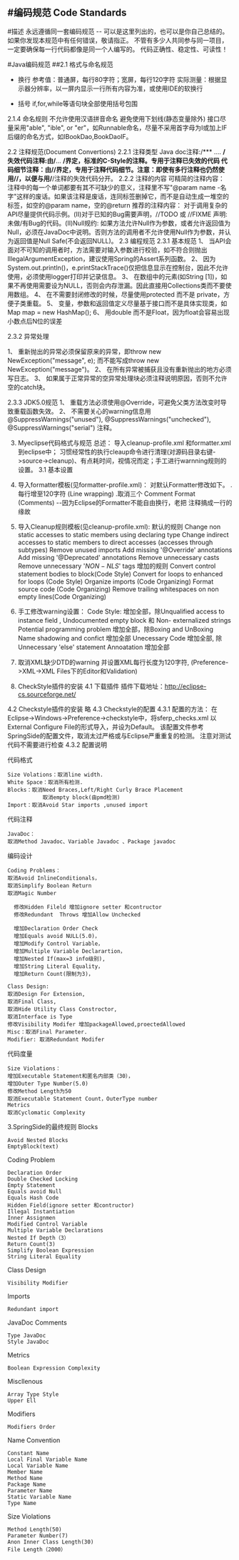 #编码规范 Code Standards
---
#描述 
永远遵循同一套编码规范 -- 可以是这里列出的，也可以是你自己总结的。如果你发现本规范中有任何错误，敬请指正。
不管有多少人共同参与同一项目，一定要确保每一行代码都像是同一个人编写的。
代码正确性、稳定性、可读性！

#Java编码规范 
##2.1	格式与命名规范
* 换行
参考值：普通屏，每行80字符；宽屏，每行120字符
实际测量：根据显示器分辨率，以一屏内显示一行所有内容为准，或使用IDE的软换行

* 括号
if,for,while等语句块全部使用括号包围

2.1.4  命名规则
不允许使用汉语拼音命名
避免使用下划线(静态变量除外)
接口尽量采用"able", "ible", or "er"，如Runnable命名，尽量不采用首字母为I或加上IF后缀的命名方式，如IBookDao,BookDaoIF。

2.2	注释规范(Document Convertions)
2.2.1	注释类型
Java doc注释:/*** .... **/
失效代码注释:由/**... **/界定，标准的C-Style的注释。专用于注释已失效的代码
代码细节注释：由//界定，专用于注释代码细节。注意：即使有多行注释也仍然使用//，以便与用/**/注释的失效代码分开。
2.2.2	注释的内容
可精简的注释内容：
注释中的每一个单词都要有其不可缺少的意义，注释里不写"@param name -名字"这样的废话。如果该注释是废话，连同标签删掉它，而不是自动生成一堆空的标签，如空的@param name，空的@return
推荐的注释内容：
对于调用复杂的API尽量提供代码示例。(II)对于已知的Bug需要声明，//TODO 或 //FIXME 声明:未做/有Bug的代码。(II)Null规约:  如果方法允许Null作为参数，或者允许返回值为Null，必须在JavaDoc中说明。否则方法的调用者不允许使用Null作为参数，并认为返回值是Null Safe(不会返回NULL)。
2.3	编程规范
2.3.1	基本规范 
1、	当API会面对不可知的调用者时，方法需要对输入参数进行校验，如不符合则抛出IllegalArgumentException，建议使用Spring的Assert系列函数。
2、	因为System.out.println()，e.printStackTrace()仅把信息显示在控制台，因此不允许使用，必须使用logger打印并记录信息。
3、	在数组中的元素(如String [1])，如果不再使用需要设为NULL，否则会内存泄漏。因此直接用Collections类而不要使用数组。
4、	在不需要封闭修改的时候，尽量使用protected 而不是 private，方便子类重载。
5、	变量，参数和返回值定义尽量基于接口而不是具体实现类，如Map map = new HashMap();
6、	用double 而不是Float，因为float会容易出现小数点后N位的误差

2.3.2	异常处理 

1、	重新抛出的异常必须保留原来的异常，即throw new NewException("message", e); 而不能写成throw new NewException("message")。
2、	在所有异常被捕获且没有重新抛出的地方必须写日志。
3、	如果属于正常异常的空异常处理块必须注释说明原因，否则不允许空的catch块。

2.3.3	JDK5.0规范
1、	重载方法必须使用@Override，可避免父类方法改变时导致重载函数失效。
2、	不需要关心的warning信息用@SuppressWarnings("unused"), @SuppressWarnings("unchecked"), @SuppressWarnings("serial") 注释。

 
3.	Myeclipse代码格式与规范
总述：
导入cleanup-profile.xml 和formatter.xml 到eclipse中；
习惯经常性的执行cleaup命令进行清理(对源码目录右键->source->cleanup)、有点耗时间，视情况而定；手工进行warnning规则的设置。
3.1	基本设置

1.	导入formatter模板(见formatter-profile.xml)：
	对默认Formatter修改如下。
	  .每行增至120字符 (Line wrapping)
	  .取消三个 Comment Format (Comments) --因为Eclipse的Formatter不能自由换行，老把		  注释搞成一行的缘故
2.	导入Cleanup规则模板(见cleanup-profile.xml):
	默认的规则
   	Change non static accesses to static members using declaring type
 	Change indirect accesses to static members to direct accesses (accesses through 	subtypes)
 	Remove unused imports
   	Add missing '@Override' annotations
    	Add missing '@Deprecated' annotations
    	Remove unnecessary casts
    	Remove unnecessary '$NON-NLS$' tags
 	增加的规则
    	Convert control statement bodies to block(Code Style)
    	Convert for loops to enhanced for loops (Code Style)
    	Organize imports (Code Organizing)
    	Format source code (Code Organizing)
    	Remove trailing whitespaces on non empty lines(Code Organizing)
3.	手工修改warning设置： 
	Code Style:
	增加全部，除Unqualified access to instance field , Undocumented empty block 和 Non-	externalized strings
	Potential programming problem
	增加全部，除Boxing and UnBoxing
	Name shadowing and confict
	增加全部
	Unecessary Code
	增加全部, 除Unnecessary 'else' statement
	Annoatation
	增加全部
4.	取消XML缺少DTD的warning 并设置XML每行长度为120字符, (Preference->XML->XML Files下的Editor和Validation)


 
4.	CheckStyle插件的安装
4.1	下载插件
插件下载地址：http://eclipse-cs.sourceforge.net/

4.2	Checkstyle插件的安装
略
4.3	Checkstyle的配置
4.3.1	配置的方法：
  在Eclipse->Windows->Preference->checkstyle中，将sferp_checks.xml 以External Configure File的形式导入，并设为Default。
    该配置文件参考SpringSide的配置文件，取消太过严格或与Eclipse严重重复的检测。
    注意对测试代码不需要进行检查
4.3.2	配置说明
 
 代码格式

    Size Volations：取消line width.
    White Space：取消所有检测.
    Blocks：取消Need Braces,Left/Right Curly Brace Placement
               取消empty block(由pmd检测)
    Import：取消Avoid Star imports ,unused import

代码注释

    JavaDoc：
    取消Method Javadoc、Variable Javadoc 、Package javadoc

编码设计

    Coding Problems：
    取消Avoid InlineConditionals，
    取消Simplify Boolean Return
    取消Magic Number

      修改Hidden Fileld 增加ignore setter 和contructor
      修改Redundant  Throws 增加Allow Unchecked

      增加Declaration Order Check
      增加Equals avoid NULL(5.0)，
      增加Modify Control Variable，
      增加Multiple Variable Declarartion，
      增加Nested If(max=3 info级别),
      增加String Literal Equality，
      增加Return Count(限制为3)，

    Class Design:
    取消Design For Extension,
    取消Final Class,
    取消Hide Utility Class Constroctor,
    取消Interface is Type
    修改Visibility Modifer 增加packageAllowed,proectedAllowed
    Misc：取消Final Parameter.
    Modifier: 取消Redundant Modifer

代码度量

    Size Violations：
    增加Executable Statement和匿名内部类（30），
    增加Outer Type Number(5.0)
    修改Method Length为50
    取消Executable Statement Count，OuterType number
    Metrics
    取消Cyclomatic Complexity

3.SpringSide的最终规则
Blocks

    Avoid Nested Blocks
    EmptyBlock(text)

Coding Problem

    Declaration Order
    Double Checked Locking
    Empty Statement
    Equals avoid Null
    Equals Hash Code
    Hidden Field(ignore setter 和contructor)
    Illegal Instantiation
    Inner Assignmen
    Modified Control Variable
    Multiple Variable Declarations
    Nested If Depth（3）
    Return Count(3)
    Simplify Boolean Expression
    String Literal Equality

Class Design

    Visibility Modifier 

Imports

    Redundant import 

JavaDoc Comments

    Type JavaDoc
    Style JavaDoc

Metrics

    Boolean Expression Complexity

Miscllenous

    Array Type Style 
    Upper Ell

Modifiers

    Modifiers Order

Name Convention

    Constant Name
    Local Final Variable Name
    Local Variable Name
    Member Name
    Method Name
    Package Name
    Parameter Name
    Static Variable Name
    Type Name

Size Violations

    Method Length(50)
    Parameter Number(7)
    Anon Inner Class Length(30)
    File Length（2000）

